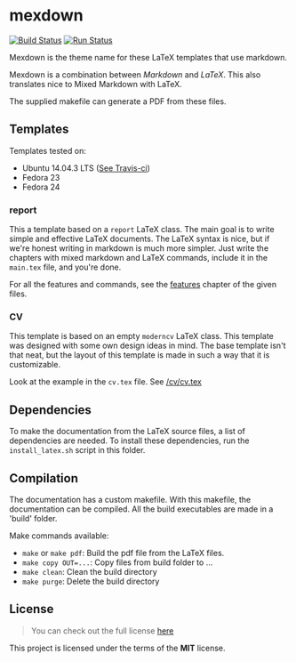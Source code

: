 # mexdown
[![Build Status](https://travis-ci.org/idelsink/mexdown.svg?branch=master)](https://travis-ci.org/idelsink/mexdown)
[![Run Status](https://api.shippable.com/projects/57f173da50f20d10005e1615/badge?branch=master)](https://app.shippable.com/projects/57f173da50f20d10005e1615)

Mexdown is the theme name for these LaTeX templates that use markdown.

Mexdown is a combination between *Markdown* and *LaTeX*.
This also translates nice to Mixed Markdown with LaTeX.

The supplied makefile can generate a PDF from these files.

## Templates

Templates tested on:

-   Ubuntu 14.04.3 LTS ([See Travis-ci](https://travis-ci.org/idelsink/mexdown))
-   Fedora 23
-   Fedora 24

### report

This a template based on a `report` LaTeX class.
The main goal is to write simple and effective LaTeX documents.
The LaTeX syntax is nice,
but if we're honest writing in markdown is much more simpler.
Just write the chapters with mixed markdown and LaTeX commands,
include it in the `main.tex` file, and you're done.

For all the features and commands,
see the [features](./report/chapters/features.md) chapter of the given files.

### CV

This template is based on an empty `moderncv` LaTeX class.
This template was designed with some own design ideas in mind.
The base template isn't that neat,
but the layout of this template is made in such a way that it is customizable.

Look at the example in the `cv.tex` file. See [/cv/cv.tex](./cv/cv.tex)

## Dependencies

To make the documentation from the LaTeX source files,
a list of dependencies are needed.
To install these dependencies, run the `install_latex.sh` script in this folder.

## Compilation

The documentation has a custom makefile. With this makefile,
the documentation can be compiled.
All the build executables are made in a 'build' folder.

Make commands available:

-   `make` or `make pdf`: Build the pdf file from the LaTeX files.
-   `make copy OUT=...`: Copy files from build folder to ...
-   `make clean`: Clean the build directory
-   `make purge`: Delete the build directory

## License

> You can check out the full license [here](./LICENSE)

This project is licensed under the terms of the **MIT** license.

